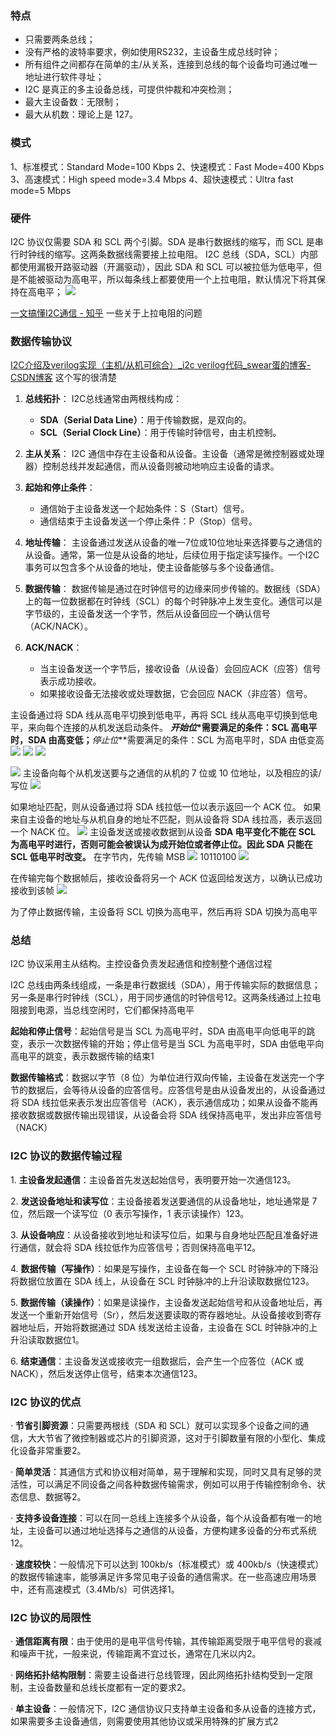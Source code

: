 ### 特点
- 只需要两条总线；
- 没有严格的波特率要求，例如使用RS232，主设备生成总线时钟；
- 所有组件之间都存在简单的主/从关系，连接到总线的每个设备均可通过唯一地址进行软件寻址；
- I2C 是真正的多主设备总线，可提供仲裁和冲突检测；
- 最大主设备数：无限制；
- 最大从机数：理论上是 127。
### 模式
1、标准模式：Standard Mode=100 Kbps
2、快速模式：Fast Mode=400 Kbps
3、高速模式：High speed mode=3.4 Mbps
4、超快速模式：Ultra fast mode=5 Mbps

### 硬件
I2C 协议仅需要 SDA 和 SCL 两个引脚。SDA 是串行数据线的缩写，而 SCL 是串行时钟线的缩写。这两条数据线需要接上拉电阻。
I2C 总线（SDA，SCL）内部都使用漏极开路驱动器（开漏驱动），因此 SDA 和 SCL 可以被拉低为低电平，但是不能被驱动为高电平，所以每条线上都要使用一个上拉电阻，默认情况下将其保持在高电平；
![](https://raw.githubusercontent.com/acdefg/cdn/main/obsidian/202308221559901.png)

[一文搞懂I2C通信 - 知乎](https://zhuanlan.zhihu.com/p/282949543) 一些关于上拉电阻的问题

### 数据传输协议

[I2C介绍及verilog实现（主机/从机可综合）\_i2c verilog代码\_swear蛋的博客-CSDN博客](https://blog.csdn.net/weixin_45863605/article/details/121730144) 这个写的很清楚

1. **总线拓扑**： I2C总线通常由两根线构成：
    - **SDA（Serial Data Line）**：用于传输数据，是双向的。
    - **SCL（Serial Clock Line）**：用于传输时钟信号，由主机控制。

1. **主从关系**： I2C 通信中存在主设备和从设备。主设备（通常是微控制器或处理器）控制总线并发起通信，而从设备则被动地响应主设备的请求。
    
2. **起始和停止条件**：
    - 通信始于主设备发送一个起始条件：S（Start）信号。
    - 通信结束于主设备发送一个停止条件：P（Stop）信号。
3. **地址传输**： 主设备通过发送从设备的唯一7位或10位地址来选择要与之通信的从设备。通常，第一位是从设备的地址，后续位用于指定读写操作。一个I2C事务可以包含多个从设备的地址，使主设备能够与多个设备通信。
    
4. **数据传输**： 数据传输是通过在时钟信号的边缘来同步传输的。数据线（SDA）上的每一位数据都在时钟线（SCL）的每个时钟脉冲上发生变化。通信可以是字节级的，主设备发送一个字节，然后从设备回应一个确认信号（ACK/NACK）。
    
5. **ACK/NACK**：
    - 当主设备发送一个字节后，接收设备（从设备）会回应ACK（应答）信号表示成功接收。
    - 如果接收设备无法接收或处理数据，它会回应 NACK（非应答）信号。

主设备通过将 SDA 线从高电平切换到低电平，再将 SCL 线从高电平切换到低电平，来向每个连接的从机发送启动条件。
**_开始位_*需要满足的条件：SCL 高电平时，SDA 由高变低；**_停止位_**需要满足的条件：SCL 为高电平时，SDA 由低变高
![](https://raw.githubusercontent.com/acdefg/cdn/main/obsidian/202308231351603.png)
![](https://raw.githubusercontent.com/acdefg/cdn/main/obsidian/202308231351304.png)
![](https://raw.githubusercontent.com/acdefg/cdn/main/obsidian/202308231352577.png)

![](https://raw.githubusercontent.com/acdefg/cdn/main/obsidian/202308231343957.png)
主设备向每个从机发送要与之通信的从机的 7 位或 10 位地址，以及相应的读/写位
![](https://raw.githubusercontent.com/acdefg/cdn/main/obsidian/202308231344319.png)

如果地址匹配，则从设备通过将 SDA 线拉低一位以表示返回一个 ACK 位。
如果来自主设备的地址与从机自身的地址不匹配，则从设备将 SDA 线拉高，表示返回一个 NACK 位。
![](https://raw.githubusercontent.com/acdefg/cdn/main/obsidian/202308231344974.png)
主设备发送或接收数据到从设备
**SDA 电平变化不能在 SCL 为高电平时进行，否则可能会被误认为成开始位或者停止位。因此 SDA 只能在 SCL 低电平时改变。**
在字节内，先传输 MSB
![](https://raw.githubusercontent.com/acdefg/cdn/main/obsidian/202308231345045.png)
10110100
![](https://raw.githubusercontent.com/acdefg/cdn/main/obsidian/202308231345939.png)

在传输完每个数据帧后，接收设备将另一个 ACK 位返回给发送方，以确认已成功接收到该帧
![](https://raw.githubusercontent.com/acdefg/cdn/main/obsidian/202308231346507.png)

为了停止数据传输，主设备将 SCL 切换为高电平，然后再将 SDA 切换为高电平

### 总结
I2C 协议采用主从结构。主控设备负责发起通信和控制整个通信过程

I2C 总线由两条线组成，一条是串行数据线（SDA），用于传输实际的数据信息；另一条是串行时钟线（SCL），用于同步通信的时钟信号12。这两条线通过上拉电阻接到电源，当总线空闲时，它们都保持高电平

**起始和停止信号**：起始信号是当 SCL 为高电平时，SDA 由高电平向低电平的跳变，表示一次数据传输的开始；停止信号是当 SCL 为高电平时，SDA 由低电平向高电平的跳变，表示数据传输的结束1

**数据传输格式**：数据以字节（8 位）为单位进行双向传输，主设备在发送完一个字节的数据后，会等待从设备的应答信号。应答信号是由从设备发出的，从设备通过将 SDA 线拉低来表示发出应答信号（ACK），表示通信成功；如果从设备不能再接收数据或数据传输出现错误，从设备会将 SDA 线保持高电平，发出非应答信号（NACK）

### **I2C 协议的数据传输过程**

1. **主设备发起通信**：主设备首先发送起始信号，表明要开始一次通信123。

2. **发送设备地址和读写位**：主设备接着发送要通信的从设备地址，地址通常是 7 位，然后跟一个读写位（0 表示写操作，1 表示读操作）123。

3. **从设备响应**：从设备接收到地址和读写位后，如果与自身地址匹配且准备好进行通信，就会将 SDA 线拉低作为应答信号；否则保持高电平12。

4. **数据传输（写操作）**：如果是写操作，主设备在每一个 SCL 时钟脉冲的下降沿将数据位放置在 SDA 线上，从设备在 SCL 时钟脉冲的上升沿读取数据位123。

5. **数据传输（读操作）**：如果是读操作，主设备发送起始信号和从设备地址后，再发送一个重新开始信号（Sr），然后发送要读取的寄存器地址。从设备接收到寄存器地址后，开始将数据通过 SDA 线发送给主设备，主设备在 SCL 时钟脉冲的上升沿读取数据位1。

6. **结束通信**：主设备发送或接收完一组数据后，会产生一个应答位（ACK 或 NACK），然后发送停止信号，结束本次通信123。  

### **I2C 协议的优点**

· **节省引脚资源**：只需要两根线（SDA 和 SCL）就可以实现多个设备之间的通信，大大节省了微控制器或芯片的引脚资源，这对于引脚数量有限的小型化、集成化设备非常重要2。

· **简单灵活**：其通信方式和协议相对简单，易于理解和实现，同时又具有足够的灵活性，可以满足不同设备之间各种数据传输需求，例如可以用于传输控制命令、状态信息、数据等2。

· **支持多设备连接**：可以在同一总线上连接多个从设备，每个从设备都有唯一的地址，主设备可以通过地址选择与之通信的从设备，方便构建多设备的分布式系统12。

· **速度较快**：一般情况下可以达到 100kb/s（标准模式）或 400kb/s（快速模式）的数据传输速率，能够满足许多常见电子设备的通信需求。在一些高速应用场景中，还有高速模式（3.4Mb/s）可供选择1。

### **I2C 协议的局限性**

· **通信距离有限**：由于使用的是电平信号传输，其传输距离受限于电平信号的衰减和噪声干扰，一般来说，传输距离不宜过长，通常在几米以内2。

· **网络拓扑结构限制**：需要主设备进行总线管理，因此网络拓扑结构受到一定限制，主设备数量和总线长度都有一定的要求2。

· **单主设备**：一般情况下，I2C 通信协议只支持单主设备和多从设备的连接方式，如果需要多主设备通信，则需要使用其他协议或采用特殊的扩展方式2
